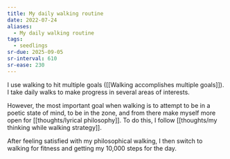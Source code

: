```yaml
---
title: My daily walking routine
date: 2022-07-24
aliases:
  - My daily walking routine
tags:
  - seedlings
sr-due: 2025-09-05
sr-interval: 610
sr-ease: 230
---
```

I use walking to hit multiple goals ([[Walking accomplishes multiple goals]]). I take daily walks to make progress in several areas of interests.

However, the most important goal when walking is to attempt to be in a poetic state of mind, to be in the zone, and from there make myself more open for [[thoughts/lyrical philosophy]]. To do this, I follow [[thoughts/my thinking while walking strategy]].

After feeling satisfied with my philosophical walking, I then switch to walking for fitness and getting my 10,000 steps for the day.

